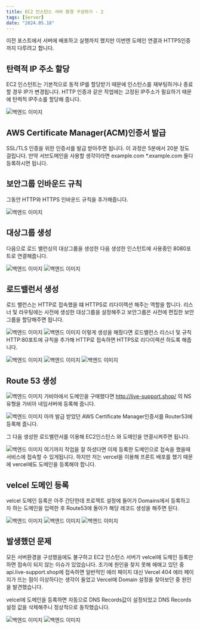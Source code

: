 ```yaml
---
title: EC2 인스턴스 서버 환경 구성하기 - 2
tags: [Server]
date: "2024.05.18"
---
```

이전 포스트에서 서버에 배포하고 실행까지 했지만 이번엔 도메인 연결과 HTTPS인증까지 다루려고 합니다.

## 탄력적 IP 주소 할당 

EC2 인스턴트는 기본적으로 동적 IP를 할당받기 때문에 인스턴스를 재부팅하거나 종료할 경우 IP가 변경됩니다. HTTP 인증과 같은 작업에는 고정된 IP주소가 필요하기 때문에 탄력적 IP주소를 할당해 줍니다.

![백엔드 이미지](/img/sever/EC2InstenceLiveChatTwo/ip.png)
## AWS Certificate Manager(ACM)인증서 발급 

SSL/TLS 인증을 위한 인증서를 발급 받아주면 됩니다. 이 과정은 5분에서 20분 정도 걸립니다. 만약 서브도메인을 사용할 생각이라면 example.com *.example.com 둘다 등록하시면 됩니다.

## 보안그룹 인바운드 규칙 

그동안 HTTP와 HTTPS 인바운드 규칙을 추가해줍니다.

![백엔드 이미지](/img/sever/EC2InstenceLiveChatTwo/inbound.png)
## 대상그룹 생성 

다음으로 로드 밸런싱의 대상그룹을 생성한 다음 생성한 인스턴트에 사용중인 8080포트로 연결해줍니다.

![백엔드 이미지](/img/sever/EC2InstenceLiveChatTwo/tg.png)
![백엔드 이미지](/img/sever/EC2InstenceLiveChatTwo/tgPort.png)
## 로드밸런서 생성 

로드 밸런스는 HTTP로 접속했을 떄 HTTPS로 리다이렉션 해주는 역할을 합니다. 리스너 및 라우팅에는 사전에 생성한 대상그룹을 설정해주고 보안그룹은 사전에 편집한 보안그룹을 할당해주면 됩니다.

![백엔드 이미지](/img/sever/EC2InstenceLiveChatTwo/lbCreate.png)
![백엔드 이미지](/img/sever/EC2InstenceLiveChatTwo/lb.png)
이렇게 생성을 해줬다면 로드밸런스 리스너 및 규칙 HTTP:80포트에 규칙을 추가해 HTTP로 접속하면 HTTPS로 리다이렉션 하도록 해줍니다.

![백엔드 이미지](/img/sever/EC2InstenceLiveChatTwo/ifHttp80.png)
![백엔드 이미지](/img/sever/EC2InstenceLiveChatTwo/workhttp80.png)
![백엔드 이미지](/img/sever/EC2InstenceLiveChatTwo/http80.png)
## Route 53 생성 

![백엔드 이미지](/img/sever/EC2InstenceLiveChatTwo/route53host.png)
가비아에서 도메인을 구매했다면 http://live-support.shop/ 의 NS유형을 가비아 네임서버에 등록해 줍니다.

![백엔드 이미지](/img/sever/EC2InstenceLiveChatTwo/route53ns.png)
아까 발급 받았던 AWS Certificate Manager인증서를 Router53에 등록해 줍니다.

그 다음 생성한 로드밸런서를 이용해 EC2인스턴스 와 도메인을 연결시켜주면 됩니다.

![백엔드 이미지](/img/sever/EC2InstenceLiveChatTwo/route53api.png)
여기까지 작업을 잘 하셨다면 이제 등록한 도메인으로 접속을 했을때 서비스에 접속할 수 있게됩니다. 하지만 저는 vercel을 이용해 프론트 배포를 했기 때문에 vercel에도 도메인을 등록해야 합니다.

## velcel 도메인 등록 

velcel 도메인 등록은 아주 간단한데 프로젝트 설정에 들어가 Domains에서 등록하고자 하는 도메인을 입력한 후 Route53에 돌아가 해당 레코드 생성을 해주면 된다.

![백엔드 이미지](/img/sever/EC2InstenceLiveChatTwo/vercelAdd.png)
![백엔드 이미지](/img/sever/EC2InstenceLiveChatTwo/aRecode.png)
![백엔드 이미지](/img/sever/EC2InstenceLiveChatTwo/cname.png)
## 발생했던 문제 

모든 서버환경을 구성했음에도 불구하고 EC2 인스턴스 서버가 velcel에 도메인 등록만 하면 접속이 되지 않는 이슈가 있었습니다. 초기에 원인을 찾지 못해 헤매고 있던 중 api.live-support.shop에 접속하면 일반적인 에러 페이지 대신 Vercel 404 에러 페이지가 뜨는 점이 이상하다는 생각이 들었고 Vercel에 Domain 설정을 찾아보던 중 원인을 발견했습니다.

velcel에 도메인을 등록하면 자동으로 DNS Records값이 설정되었고 DNS Records설정 값을 삭제해주니 정상적으로 동작했습니다.

![백엔드 이미지](/img/sever/EC2InstenceLiveChatTwo/vercelDomain.png)
![백엔드 이미지](/img/sever/EC2InstenceLiveChatTwo/vercelDsn.png)
